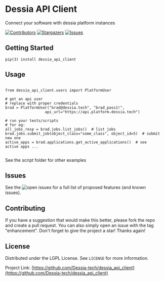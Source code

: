 # Dessia API Client
Connect your software with dessia platform instances

[![Contributors][contributors-shield]][contributors-url]
[![Stargazers][stars-shield]][stars-url]
[![Issues][issues-shield]][issues-url]


## Getting Started

```
pip(3) install dessia_api_client
```

## Usage

```

from dessia_api_client.users import PlatformUser

# get an api user
# replace with proper credentials
brad = PlatformUser("brad@dessia.tech", "brad_pass1!",
                  api_url="https://api.platform.dessia.tech")

# run your tests/scripts
# for eg:
all_jobs_resp = brad.jobs.list_jobs()  # list jobs
brad.jobs.submit_job(object_class="some_class", object_id=5)  # submit new one
active_apps = brad.applications.get_active_applications()  # see active apps ...


```

See the script folder for other examples

## Issues

See the ![open issues](https://github.com/masfaraud/git_project_management/issues) for a full list of proposed features (and known issues).

## Contributing

If you have a suggestion that would make this better, please fork the repo and create a pull request. You can also simply open an issue with the tag "enhancement".
Don't forget to give the project a star! Thanks again!

## License

Distributed under the LGPL License. See `LICENSE` for more information.


Project Link: [https://github.com/Dessia-tech/dessia_api_client](https://github.com/Dessia-tech/dessia_api_client)


[contributors-shield]: https://img.shields.io/github/contributors/Dessia-tech/dessia_api_client.svg?style=for-the-badge
[stars-shield]: https://img.shields.io/github/stars/Dessia-tech/dessia_api_client.svg?style=for-the-badge
[issues-shield]: https://img.shields.io/github/issues/Dessia-tech/dessia_api_client.svg?style=for-the-badge

[contributors-url]: https://github.com/Dessia-tech/dessia_api_client/graphs/contributors
[stars-url]: https://github.com/Dessia-tech/dessia_api_client/stargazers
[issues-url]: https://github.com/Dessia-tech/dessia_api_client/issues
